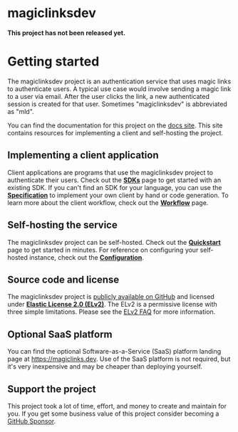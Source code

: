 # magiclinksdev

**This project has not been released yet.**

# Getting started

The magiclinksdev project is an authentication service that uses magic links to authenticate users. A typical use case
would involve sending a magic link to a user via email. After the user clicks the link, a new authenticated session is
created for that user. Sometimes "magiclinksdev" is abbreviated as "mld".

You can find the documentation for this project on the [docs site](https://docs.magiclinks.dev). This site contains
resources for implementing a client and self-hosting the project.

## Implementing a client application

Client applications are programs that use the magiclinksdev project to authenticate their users. Check out the
[**SDKs**](https://docs.magiclinks.dev/sdks) page to get started with an existing SDK. If you can't find an SDK for your
language, you can use the [**Specification**](https://docs.magiclinks.dev/specification) to implement your own client by
hand or code generation. To learn more about the client workflow, check out the
[**Workflow**](https://docs.magiclinks.dev/workflow) page.

## Self-hosting the service

The magiclinksdev project can be self-hosted. Check out the [**Quickstart**](https://docs.magiclinks.dev/quickstart)
page to get started in minutes. For reference on configuring your self-hosted instance, check out the
[**Configuration**](https://docs.magiclinks.dev/configuration).

## Source code and license

The magiclinksdev project is [publicly available on GitHub](https://github.com/MicahParks/magiclinksdev) and licensed
under [**Elastic License 2.0 (ELv2)**](https://github.com/MicahParks/magiclinksdev/blob/master/LICENSE). The ELv2 is a
permissive license with three simple limitations. Please see
the [ELv2 FAQ](https://www.elastic.co/licensing/elastic-license/faq) for more information.

## Optional SaaS platform

You can find the optional Software-as-a-Service (SaaS) platform landing page at https://magiclinks.dev. Use of the SaaS
platform is not required, but it's very inexpensive and may be cheaper than deploying yourself.

## Support the project

This project took a lot of time, effort, and money to create and maintain for you. If you get some business value of
this project consider becoming a [GitHub Sponsor](https://github.com/sponsors/MicahParks).
